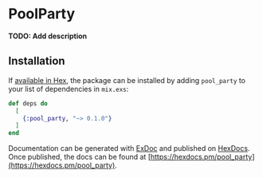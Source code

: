 # PoolParty

**TODO: Add description**

## Installation

If [available in Hex](https://hex.pm/docs/publish), the package can be installed
by adding `pool_party` to your list of dependencies in `mix.exs`:

```elixir
def deps do
  [
    {:pool_party, "~> 0.1.0"}
  ]
end
```

Documentation can be generated with [ExDoc](https://github.com/elixir-lang/ex_doc)
and published on [HexDocs](https://hexdocs.pm). Once published, the docs can
be found at [https://hexdocs.pm/pool_party](https://hexdocs.pm/pool_party).

